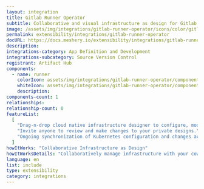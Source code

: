 ```yaml
---
layout: integration
title: Gitlab Runner Operator
subtitle: Collaborative and visual infrastructure as design for Gitlab Runner Operator
image: /assets/img/integrations/gitlab-runner-operator/icons/color/gitlab-runner-operator-color.svg
permalink: extensibility/integrations/gitlab-runner-operator
docURL: https://docs.meshery.io/extensibility/integrations/gitlab-runner-operator
description:
integrations-category: App Definition and Development
integrations-subcategory: Source Version Control
registrant: Artifact Hub
components:
  - name: runner
    colorIcon: assets/img/integrations/gitlab-runner-operator/components/runner/icons/color/runner-color.svg
    whiteIcon: assets/img/integrations/gitlab-runner-operator/components/runner/icons/white/runner-white.svg
    description:
components-count: 1
relationships:
relationship-count: 0
featureList:
  [
    "Drag-n-drop cloud native infrastructure designer to configure, model, and deploy your workloads.",
    "Invite anyone to review and make changes to your private designs.",
    "Ongoing synchronization of Kubernetes configuration and changes across any number of clusters.",
  ]
howItWorks: "Collaborative Infrastructure as Design"
howItWorksDetails: "Collaboratively manage infrastructure with your coworkers synchronously sharing the same designs."
language: en
list: include
type: extensibility
category: integrations
---
```

